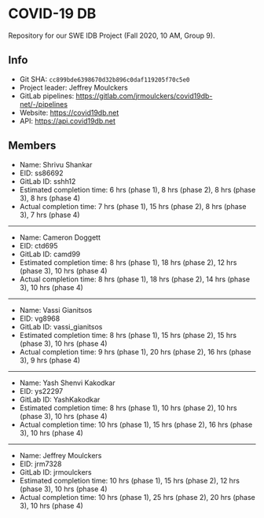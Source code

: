 # COVID-19 DB

Repository for our SWE IDB Project (Fall 2020, 10 AM, Group 9).

## Info

- Git SHA: `cc899bde6398670d32b896c0daf119205f70c5e0`
- Project leader: Jeffrey Moulckers
- GitLab pipelines: https://gitlab.com/jrmoulckers/covid19db-net/-/pipelines
- Website: https://covid19db.net
- API: https://api.covid19db.net

## Members

- Name: Shrivu Shankar
- EID: ss86692
- GitLab ID: sshh12
- Estimated completion time: 6 hrs (phase 1), 8 hrs (phase 2), 8 hrs (phase 3), 8 hrs (phase 4) 
- Actual completion time: 7 hrs (phase 1), 15 hrs (phase 2), 8 hrs (phase 3), 7 hrs (phase 4) 

---

- Name: Cameron Doggett
- EID: ctd695
- GitLab ID: camd99
- Estimated completion time: 8 hrs (phase 1), 18 hrs (phase 2), 12 hrs (phase 3), 10 hrs (phase 4) 
- Actual completion time: 8 hrs (phase 1), 18 hrs (phase 2), 14 hrs (phase 3), 10 hrs (phase 4) 

---

- Name: Vassi Gianitsos
- EID: vg8968
- GitLab ID: vassi_gianitsos
- Estimated completion time: 8 hrs (phase 1), 15 hrs (phase 2), 15 hrs (phase 3), 10 hrs (phase 4) 
- Actual completion time: 9 hrs (phase 1), 20 hrs (phase 2), 16 hrs (phase 3), 9 hrs (phase 4) 

---

- Name: Yash Shenvi Kakodkar
- EID: ys22297
- GitLab ID: YashKakodkar
- Estimated completion time: 8 hrs (phase 1), 10 hrs (phase 2), 10 hrs (phase 3), 10 hrs (phase 4) 
- Actual completion time: 10 hrs (phase 1), 15 hrs (phase 2), 16 hrs (phase 3), 10 hrs (phase 4) 

---

- Name: Jeffrey Moulckers
- EID: jrm7328
- GitLab ID: jrmoulckers
- Estimated completion time: 10 hrs (phase 1), 15 hrs (phase 2), 12 hrs (phase 3), 10 hrs (phase 4) 
- Actual completion time: 10 hrs (phase 1), 25 hrs (phase 2), 20 hrs (phase 3), 10 hrs (phase 4) 
